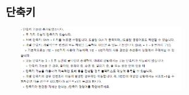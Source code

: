 # 단축키

<figure><img src="../../.gitbook/assets/image (2) (1).png" alt=""><figcaption></figcaption></figure>
